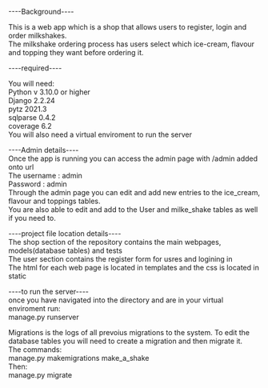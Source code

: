 ----Background----  

This is a web app which is a shop that allows users to register, login and order milkshakes.  
The milkshake ordering process has users select which ice-cream, flavour and topping they want before ordering it.


----required----  

You will need:  
Python v 3.10.0 or higher  
Django 2.2.24  
pytz 2021.3  
sqlparse 0.4.2  
coverage 6.2   
You will also need a virtual enviroment to run the server   


----Admin details----   
Once the app is running you can access the admin page with /admin added onto url    
The username : admin     
Password : admin    
Through the admin page you can edit and add new entries to the ice_cream, flavour and toppings tables.    
You are also able to edit and add to the User and milke_shake tables as well if you need to.    


----project file location details----    
The shop section of the repository contains the main webpages, models(database tables) and tests    
The user section contains the register form for usres and logining in    
The html for each web page is located in templates and the css is located in static    


----to run the server----     
once you have navigated into the directory and are in your virtual enviroment run:    
manage.py runserver    


Migrations is the logs of all prevoius migrations to the system. To edit the database tables you will need to create a migration and then migrate it.    
The commands:    
manage.py makemigrations make_a_shake   
Then:    
manage.py migrate     
    



